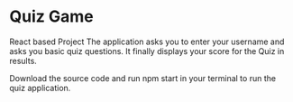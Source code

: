 # Quiz Game

React based Project
The application asks you to enter your username and asks you basic quiz questions. It finally displays your score for the Quiz in results.

Download the source code and run npm start in your terminal to run the quiz application.
